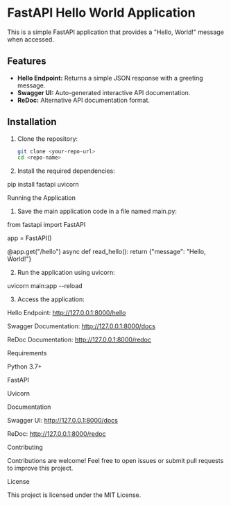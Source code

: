 
# FastAPI Hello World Application

This is a simple FastAPI application that provides a "Hello, World!" message when accessed.

## Features

- **Hello Endpoint:** Returns a simple JSON response with a greeting message.
- **Swagger UI:** Auto-generated interactive API documentation.
- **ReDoc:** Alternative API documentation format.

## Installation

1. Clone the repository:

   ```bash
   git clone <your-repo-url>
   cd <repo-name>

2. Install the required dependencies:

pip install fastapi uvicorn



Running the Application

1. Save the main application code in a file named main.py:

from fastapi import FastAPI

app = FastAPI()

@app.get("/hello")
async def read_hello():
    return {"message": "Hello, World!"}


2. Run the application using uvicorn:

uvicorn main:app --reload


3. Access the application:

Hello Endpoint: http://127.0.0.1:8000/hello

Swagger Documentation: http://127.0.0.1:8000/docs

ReDoc Documentation: http://127.0.0.1:8000/redoc




Requirements

Python 3.7+

FastAPI

Uvicorn


Documentation

Swagger UI: http://127.0.0.1:8000/docs

ReDoc: http://127.0.0.1:8000/redoc


Contributing

Contributions are welcome! Feel free to open issues or submit pull requests to improve this project.

License

This project is licensed under the MIT License.
